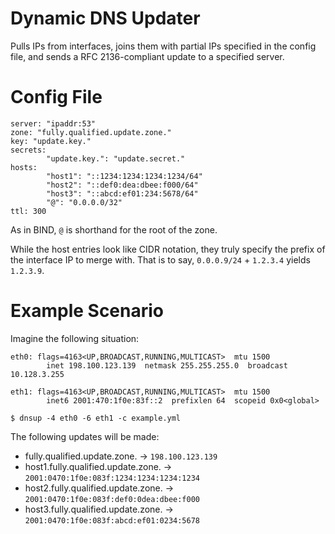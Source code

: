 # Dynamic DNS Updater

Pulls IPs from interfaces, joins them with partial IPs specified in the config file, and sends a RFC 2136-compliant update to a specified server.

# Config File

```
server: "ipaddr:53"
zone: "fully.qualified.update.zone."
key: "update.key."
secrets:
        "update.key.": "update.secret."
hosts:
        "host1": "::1234:1234:1234:1234/64"
        "host2": "::def0:dea:dbee:f000/64"
        "host3": "::abcd:ef01:234:5678/64"
        "@": "0.0.0.0/32"
ttl: 300
```

As in BIND, `@` is shorthand for the root of the zone.

While the host entries look like CIDR notation, they truly specify the prefix of the interface IP to merge with.
That is to say, `0.0.0.9/24` + `1.2.3.4` yields `1.2.3.9`.

# Example Scenario

Imagine the following situation:

```
eth0: flags=4163<UP,BROADCAST,RUNNING,MULTICAST>  mtu 1500
        inet 198.100.123.139  netmask 255.255.255.0  broadcast 10.128.3.255

eth1: flags=4163<UP,BROADCAST,RUNNING,MULTICAST>  mtu 1500
        inet6 2001:470:1f0e:83f::2  prefixlen 64  scopeid 0x0<global>
```

```
$ dnsup -4 eth0 -6 eth1 -c example.yml
```

The following updates will be made:

* fully.qualified.update.zone. -> `198.100.123.139`
* host1.fully.qualified.update.zone. -> `2001:0470:1f0e:083f:1234:1234:1234:1234`
* host2.fully.qualified.update.zone. -> `2001:0470:1f0e:083f:def0:0dea:dbee:f000`
* host3.fully.qualified.update.zone. -> `2001:0470:1f0e:083f:abcd:ef01:0234:5678`
